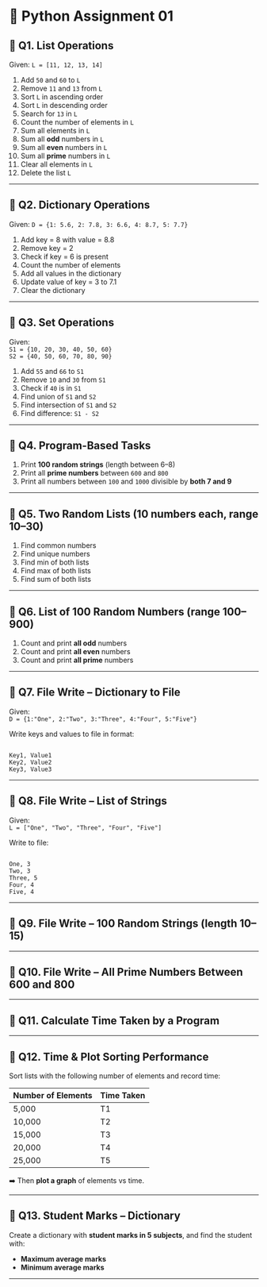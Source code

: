 # 🐍 Python Assignment 01

## 📘 Q1. List Operations
Given: `L = [11, 12, 13, 14]`

1. Add `50` and `60` to `L`
2. Remove `11` and `13` from `L`
3. Sort `L` in ascending order
4. Sort `L` in descending order
5. Search for `13` in `L`
6. Count the number of elements in `L`
7. Sum all elements in `L`
8. Sum all **odd** numbers in `L`
9. Sum all **even** numbers in `L`
10. Sum all **prime** numbers in `L`
11. Clear all elements in `L`
12. Delete the list `L`

---

## 📗 Q2. Dictionary Operations
Given: `D = {1: 5.6, 2: 7.8, 3: 6.6, 4: 8.7, 5: 7.7}`

1. Add key = 8 with value = 8.8
2. Remove key = 2
3. Check if key = 6 is present
4. Count the number of elements
5. Add all values in the dictionary
6. Update value of key = 3 to 7.1
7. Clear the dictionary

---

## 📙 Q3. Set Operations
Given:  
`S1 = {10, 20, 30, 40, 50, 60}`  
`S2 = {40, 50, 60, 70, 80, 90}`

1. Add `55` and `66` to `S1`
2. Remove `10` and `30` from `S1`
3. Check if `40` is in `S1`
4. Find union of `S1` and `S2`
5. Find intersection of `S1` and `S2`
6. Find difference: `S1 - S2`

---

## 📘 Q4. Program-Based Tasks

1. Print **100 random strings** (length between 6–8)
2. Print all **prime numbers** between `600` and `800`
3. Print all numbers between `100` and `1000` divisible by **both 7 and 9**

---

## 📗 Q5. Two Random Lists (10 numbers each, range 10–30)

1. Find common numbers
2. Find unique numbers
3. Find min of both lists
4. Find max of both lists
5. Find sum of both lists

---

## 📙 Q6. List of 100 Random Numbers (range 100–900)

1. Count and print **all odd** numbers
2. Count and print **all even** numbers
3. Count and print **all prime** numbers

---

## 📘 Q7. File Write – Dictionary to File  
Given:  
`D = {1:"One", 2:"Two", 3:"Three", 4:"Four", 5:"Five"}`

Write keys and values to file in format:  
```

Key1, Value1
Key2, Value2
Key3, Value3

```

---

## 📗 Q8. File Write – List of Strings  
Given:  
`L = ["One", "Two", "Three", "Four", "Five"]`

Write to file:
```

One, 3
Two, 3
Three, 5
Four, 4
Five, 4

```

---

## 📙 Q9. File Write – 100 Random Strings (length 10–15)

---

## 📘 Q10. File Write – All Prime Numbers Between 600 and 800

---

## 📗 Q11. Calculate Time Taken by a Program

---

## 📙 Q12. Time & Plot Sorting Performance

Sort lists with the following number of elements and record time:

| Number of Elements | Time Taken |
|--------------------|------------|
| 5,000              | T1         |
| 10,000             | T2         |
| 15,000             | T3         |
| 20,000             | T4         |
| 25,000             | T5         |

➡️ Then **plot a graph** of elements vs time.

---

## 📘 Q13. Student Marks – Dictionary

Create a dictionary with **student marks in 5 subjects**, and find the student with:

- **Maximum average marks**
- **Minimum average marks**

---
